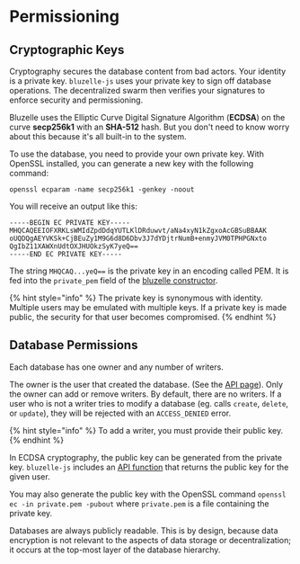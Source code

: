 # Permissioning

## Cryptographic Keys

Cryptography secures the database content from bad actors. Your identity is a private key. `bluzelle-js` uses your private key to sign off database operations. The decentralized swarm then verifies your signatures to enforce security and permissioning.

Bluzelle uses the Elliptic Curve Digital Signature Algorithm \(**ECDSA**\) on the curve **secp256k1** with an **SHA-512** hash. But you don't need to know worry about this because it's all built-in to the system. 

To use the database, you need to provide your own private key. With OpenSSL installed, you can generate a new key with the following command:

```text
openssl ecparam -name secp256k1 -genkey -noout
```

You will receive an output like this:

```text
-----BEGIN EC PRIVATE KEY-----
MHQCAQEEIOFXRKLsWMIdZpdDdqYUTLKlDRduwvt/aNa4xyN1kZgxoAcGBSuBBAAK
oUQDQgAEYVKSk+CjBEuZy1M9G6d8D6Dbv3J7dYDjtrNumB+enmyJVM0TPHPGNxto
QgIbZ11XAWXnUdtOXJHUOkzSyK7yeQ==
-----END EC PRIVATE KEY-----
```

The string `MHQCAQ...yeQ==` is the private key in an encoding called PEM. It is fed into the `private_pem` field of the [bluzelle constructor](api.md#bluzelle-entry-uuid-private_pem).

{% hint style="info" %}
The private key is synonymous with identity. Multiple users may be emulated with multiple keys. If a private key is made public, the security for that user becomes compromised. 
{% endhint %}

## Database Permissions

Each database has one owner and any number of writers.

The owner is the user that created the database. \(See the [API page](api.md#createdb)\). Only the owner can add or remove writers. By default, there are no writers. If a user who is not a writer tries to modify a database \(eg. calls `create`, `delete`, or `update`\), they will be rejected with an `ACCESS_DENIED` error.

{% hint style="info" %}
To add a writer, you must provide their public key.
{% endhint %}

In ECDSA cryptography, the public key can be generated from the private key. `bluzelle-js` includes an [API function](api.md#publickey) that returns the public key for the given user.

You may also generate the public key with the OpenSSL command `openssl ec -in private.pem -pubout` where `private.pem` is a file containing the private key.

Databases are always publicly readable. This is by design, because data encryption is not relevant to the aspects of data storage or decentralization; it occurs at the top-most layer of the database hierarchy.

